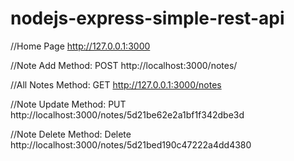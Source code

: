 # nodejs-express-simple-rest-api

//Home Page
http://127.0.0.1:3000

//Note Add
Method: POST
 http://localhost:3000/notes/

//All Notes
Method: GET
http://127.0.0.1:3000/notes

//Note Update
Method: PUT
 http://localhost:3000/notes/5d21be62e2a1bf1f342dbe3d

//Note Delete
Method: Delete
 http://localhost:3000/notes/5d21bed190c47222a4dd4380
